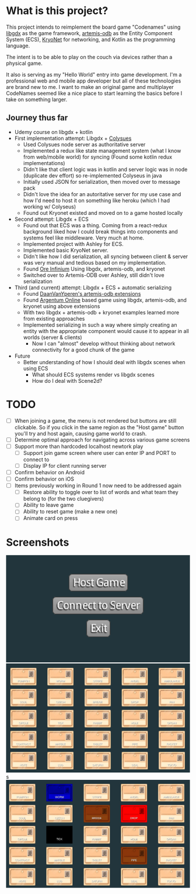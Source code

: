 # What is this project?

This project intends to reimplement the board game "Codenames" using [libgdx](https://github.com/libgdx/libgdx) as the game framework, [artemis-odb](https://github.com/junkdog/artemis-odb) as the Entity Component System (ECS), [KryoNet](https://github.com/EsotericSoftware/kryonet) for networking, and Kotlin as the programming language.

The intent is to be able to play on the couch via devices rather than a physical game.

It also is serving as my "Hello World" entry into game development. I'm a professional web and mobile app developer but all of these technologies are brand new to me. I want to make an original game and multiplayer CodeNames seemed like a nice place to start learning the basics before I take on something larger.

## Journey thus far

- Udemy course on libgdx + kotlin
- First implementation attempt: Libgdx + [Colysues](https://github.com/colyseus/colyseus)
  - Used Colysues node server as authoritative server
  - Implemented a redux like state management system (what I know from web/mobile world) for syncing (Found some kotlin redux implementations)
  - Didn't like that client logic was in kotlin and server logic was in node (duplicate dev effort) so re-implemented Colyseus in java
  - Initially used JSON for serialization, then moved over to message pack
  - Didn't love the idea for an autoritative server for my use case and how I'd need to host it on something like heroku (which I had working w/ Colyseus)
  - Found out Kryonet existed and moved on to a game hosted locally
- Second attempt: Libgdx + ECS
  - Found out that ECS was a thing. Coming from a react-redux background liked how I could break things into components and systems feel like middleware. Very much at home.
  - Implemented project with Ashley for ECS.
  - Implemented basic KryoNet server.
  - Didn't like how I did serialization, all syncing between client & server was very manual and tedious based on my implementation.
  - Found [Ore Infinium](https://github.com/sreich/ore-infinium) Using libgdx, artemis-odb, and kryonet
  - Switched over to Artemis-ODB over Ashley, still didn't love serialization
- Third (and current) attempt: Libgdx + ECS + automatic serializing
  - Found [DaanVanYperen's artemis-odb extensions](https://github.com/DaanVanYperen/artemis-odb-contrib)
  - Found [Argentum Online](https://github.com/ao-libre/ao-java) based game using libgdx, artemis-odb, and kryonet using above extensions
  - With two libgdx + artemis-odb + kryonet examples learned more from existing approaches
  - Implemented serializing in such a way where simply creating an entity with the appropriate component would cause it to appear in all worlds (server & clients)
    - Now I can "almost" develop without thinking about network connectivity for a good chunk of the game
- Future
  - Better understanding of how I should deal with libgdx scenes when using ECS
    - What should ECS systems render vs libgdx scenes
    - How do I deal with Scene2d?

# TODO

- [ ] When joining a game, the menu is not rendered but buttons are still clickable. So if you click in the same region as the "Host game" button you'll try and host again, causing game world to crash.
- [ ] Determine optimal approach for navigating across various game screens
- [ ] Support more than hardcoded localhost newtork play
  - [ ] Support join game screen where user can enter IP and PORT to connect to
  - [ ] Display IP for client running server
- [ ] Confirm behavior on Android
- [ ] Confirm behavior on iOS
- [ ] Items previously working in Round 1 now need to be addressed again
  - [ ] Restore ability to toggle over to list of words and what team they belong to (for the two cluegivers)
  - [ ] Ability to leave game
  - [ ] Ability to reset game (make a new one)
  - [ ] Animate card on press

# Screenshots

![Main Menu](/screenshots/mainMenu.png?raw=true "Main Menu")
![New Game](/screenshots/newGame.png?raw=true "New Game")s
![Game In Progress](/screenshots/gameInProgress.png?raw=true "Game In Progress")
